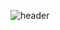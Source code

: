![header](https://capsule-render.vercel.app/api?type=transparent&color=_9f0a28&height=180&section=header&text=S%20angmoon-nl-tarcism%20%20%20%20&fontSize=90)
